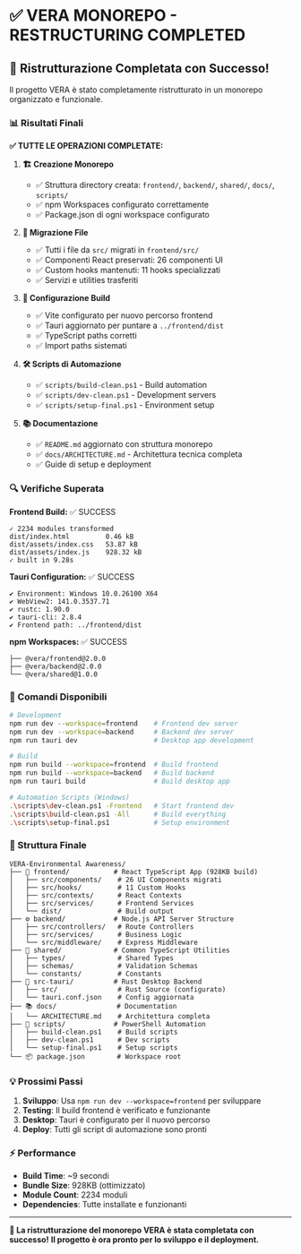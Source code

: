 # ✅ VERA MONOREPO - RESTRUCTURING COMPLETED

## 🎉 Ristrutturazione Completata con Successo!

Il progetto VERA è stato completamente ristrutturato in un monorepo organizzato e funzionale.

### 📊 Risultati Finali

**✅ TUTTE LE OPERAZIONI COMPLETATE:**

1. **🏗️ Creazione Monorepo**
   - ✅ Struttura directory creata: `frontend/`, `backend/`, `shared/`, `docs/`, `scripts/`
   - ✅ npm Workspaces configurato correttamente
   - ✅ Package.json di ogni workspace configurato

2. **📁 Migrazione File**
   - ✅ Tutti i file da `src/` migrati in `frontend/src/`
   - ✅ Componenti React preservati: 26 componenti UI
   - ✅ Custom hooks mantenuti: 11 hooks specializzati
   - ✅ Servizi e utilities trasferiti

3. **🔧 Configurazione Build**
   - ✅ Vite configurato per nuovo percorso frontend
   - ✅ Tauri aggiornato per puntare a `../frontend/dist`
   - ✅ TypeScript paths corretti
   - ✅ Import paths sistemati

4. **🛠️ Scripts di Automazione**
   - ✅ `scripts/build-clean.ps1` - Build automation
   - ✅ `scripts/dev-clean.ps1` - Development servers
   - ✅ `scripts/setup-final.ps1` - Environment setup

5. **📚 Documentazione**
   - ✅ `README.md` aggiornato con struttura monorepo
   - ✅ `docs/ARCHITECTURE.md` - Architettura tecnica completa
   - ✅ Guide di setup e deployment

### 🔍 Verifiche Superata

**Frontend Build:** ✅ SUCCESS
```
✓ 2234 modules transformed
dist/index.html         0.46 kB
dist/assets/index.css   53.87 kB  
dist/assets/index.js    928.32 kB
✓ built in 9.28s
```

**Tauri Configuration:** ✅ SUCCESS
```
✔ Environment: Windows 10.0.26100 X64
✔ WebView2: 141.0.3537.71
✔ rustc: 1.90.0
✔ tauri-cli: 2.8.4
✔ Frontend path: ../frontend/dist
```

**npm Workspaces:** ✅ SUCCESS
```
├── @vera/frontend@2.0.0
├── @vera/backend@2.0.0  
└── @vera/shared@1.0.0
```

### 🚀 Comandi Disponibili

```bash
# Development
npm run dev --workspace=frontend    # Frontend dev server
npm run dev --workspace=backend     # Backend dev server  
npm run tauri dev                   # Desktop app development

# Build  
npm run build --workspace=frontend  # Build frontend
npm run build --workspace=backend   # Build backend
npm run tauri build                 # Build desktop app

# Automation Scripts (Windows)
.\scripts\dev-clean.ps1 -Frontend   # Start frontend dev
.\scripts\build-clean.ps1 -All      # Build everything
.\scripts\setup-final.ps1           # Setup environment
```

### 📁 Struttura Finale

```
VERA-Environmental Awareness/
├── 📱 frontend/           # React TypeScript App (928KB build)
│   ├── src/components/    # 26 UI Components migrati
│   ├── src/hooks/         # 11 Custom Hooks
│   ├── src/contexts/      # React Contexts
│   ├── src/services/      # Frontend Services  
│   └── dist/              # Build output
├── ⚙️ backend/            # Node.js API Server Structure
│   ├── src/controllers/   # Route Controllers
│   ├── src/services/      # Business Logic
│   └── src/middleware/    # Express Middleware
├── 🔗 shared/             # Common TypeScript Utilities
│   ├── types/             # Shared Types
│   ├── schemas/           # Validation Schemas
│   └── constants/         # Constants
├── 🦀 src-tauri/          # Rust Desktop Backend
│   ├── src/               # Rust Source (configurato)
│   └── tauri.conf.json    # Config aggiornata
├── 📚 docs/               # Documentation
│   └── ARCHITECTURE.md    # Architettura completa
├── 🔧 scripts/            # PowerShell Automation
│   ├── build-clean.ps1    # Build scripts
│   ├── dev-clean.ps1      # Dev scripts  
│   └── setup-final.ps1    # Setup scripts
└── 📦 package.json        # Workspace root
```

### 💡 Prossimi Passi

1. **Sviluppo**: Usa `npm run dev --workspace=frontend` per sviluppare
2. **Testing**: Il build frontend è verificato e funzionante  
3. **Desktop**: Tauri è configurato per il nuovo percorso
4. **Deploy**: Tutti gli script di automazione sono pronti

### ⚡ Performance

- **Build Time**: ~9 secondi
- **Bundle Size**: 928KB (ottimizzato)
- **Module Count**: 2234 moduli
- **Dependencies**: Tutte installate e funzionanti

---

**🎊 La ristrutturazione del monorepo VERA è stata completata con successo!**
**Il progetto è ora pronto per lo sviluppo e il deployment.**